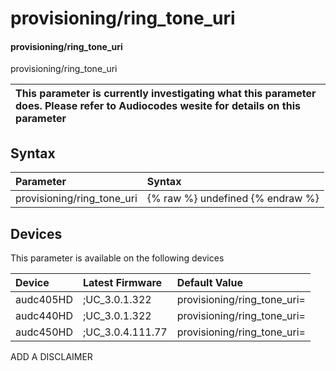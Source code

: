 ﻿---
description: provisioning/ring_tone_uri
search: false
---

# provisioning/ring_tone_uri

#### provisioning/ring_tone_uri

provisioning/ring_tone_uri


| This parameter is currently investigating what this parameter does. Please refer to Audiocodes wesite for details on this parameter | 
| :--- |

## Syntax
| Parameter | Syntax |
| :--- | :--- |
|provisioning/ring_tone_uri | {% raw %} undefined {% endraw %}|

## Devices
This parameter is available on the following devices

| Device | Latest Firmware | Default Value |
|:---|:---|:---|
| audc405HD | ;UC_3.0.1.322 | provisioning/ring_tone_uri= 
| audc440HD | ;UC_3.0.1.322 | provisioning/ring_tone_uri= 
| audc450HD | ;UC_3.0.4.111.77 | provisioning/ring_tone_uri= 

ADD A DISCLAIMER
